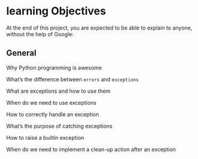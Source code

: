 # learning Objectives

At the end of this project, you are expected to be able to explain to anyone, without the help of Google:



## General

Why Python programming is awesome

What’s the difference between `errors` and `exceptions`

What are exceptions and how to use them

When do we need to use exceptions

How to correctly handle an exception

What’s the purpose of catching exceptions

How to raise a builtin exception

When do we need to implement a clean-up action after an exception
